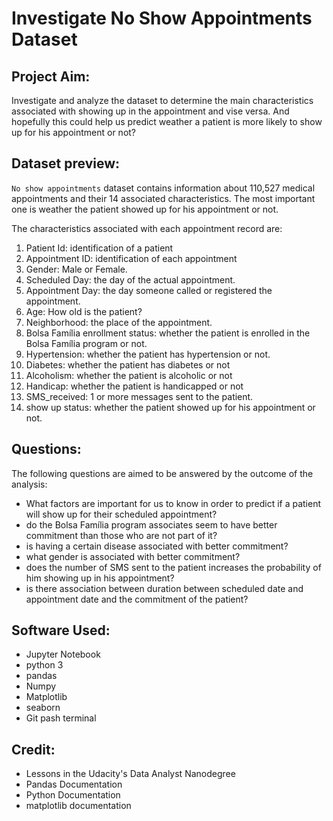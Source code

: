 # Investigate No Show Appointments Dataset
## Project Aim:
Investigate and analyze the dataset to determine the main characteristics associated with showing up in the appointment and vise versa. And hopefully this could help us predict weather a patient is more likely to show up for his appointment or not?

## Dataset preview:
`No show appointments` dataset contains information about 110,527 medical appointments and their 14 associated characteristics. The most important one is weather the patient showed up for his appointment or not.

The characteristics associated with each appointment record are:

1. Patient Id: identification of a patient
2. Appointment ID: identification of each appointment
3. Gender: Male or Female.
4. Scheduled Day: the day of the actual appointment.
5. Appointment Day: the day someone called or registered the appointment.
6. Age: How old is the patient?
7. Neighborhood: the place of the appointment.
8. Bolsa Família enrollment status: whether the patient is enrolled in the Bolsa Família program or not.
9. Hypertension: whether the patient has hypertension or not.
10. Diabetes: whether the patient has diabetes or not
11. Alcoholism: whether the patient is alcoholic or not
12. Handicap: whether the patient is handicapped or not
13. SMS_received: 1 or more messages sent to the patient.
14. show up status: whether the patient showed up for his appointment or not.

## Questions:
The following questions are aimed to be answered by the outcome of the analysis:

- What factors are important for us to know in order to predict if a patient will show up for their scheduled appointment?
- do the Bolsa Família program associates seem to have better commitment than those who are not part of it?
- is having a certain disease associated with better commitment?
- what gender is associated with better commitment?
- does the number of SMS sent to the patient increases the probability of him showing up in his appointment?
- is there association between duration between scheduled date and appointment date and the commitment of the patient?

## Software Used:
- Jupyter Notebook
- python 3
- pandas
- Numpy
- Matplotlib
- seaborn
- Git pash terminal

## Credit:
- Lessons in the Udacity's Data Analyst Nanodegree
- Pandas Documentation
- Python Documentation
- matplotlib documentation
